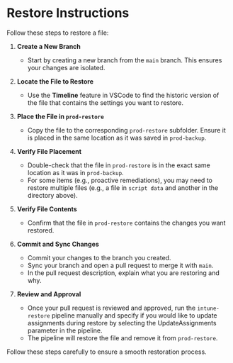 # Restore Instructions

Follow these steps to restore a file:

1. **Create a New Branch**
    - Start by creating a new branch from the `main` branch. This ensures your changes are isolated.

2. **Locate the File to Restore**
    - Use the **Timeline** feature in VSCode to find the historic version of the file that contains the settings you want to restore.

3. **Place the File in `prod-restore`**
    - Copy the file to the corresponding `prod-restore` subfolder. Ensure it is placed in the same location as it was saved in `prod-backup`.

4. **Verify File Placement**
    - Double-check that the file in `prod-restore` is in the exact same location as it was in `prod-backup`.
    - For some items (e.g., proactive remediations), you may need to restore multiple files (e.g., a file in `script data` and another in the directory above).

5. **Verify File Contents**
    - Confirm that the file in `prod-restore` contains the changes you want restored.

6. **Commit and Sync Changes**
    - Commit your changes to the branch you created.
    - Sync your branch and open a pull request to merge it with `main`.
    - In the pull request description, explain what you are restoring and why.

7. **Review and Approval**
    - Once your pull request is reviewed and approved, run the `intune-restore` pipeline manually and specify if you would like to update assignments during restore by selecting the UpdateAssignments parameter in the pipeline.
    - The pipeline will restore the file and remove it from `prod-restore`.

Follow these steps carefully to ensure a smooth restoration process.
